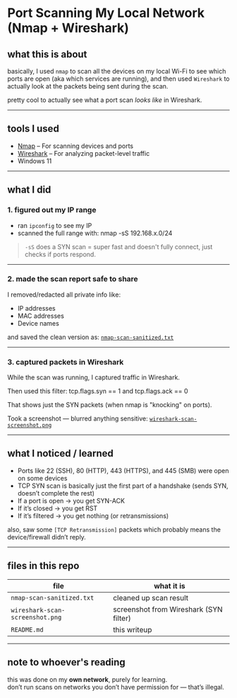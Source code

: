 # Port Scanning My Local Network (Nmap + Wireshark)

## what this is about
basically, I used `nmap` to scan all the devices on my local Wi-Fi to see which ports are open (aka which services are running), and then used `Wireshark` to actually look at the packets being sent during the scan.

pretty cool to actually see what a port scan *looks like* in Wireshark.

---

## tools I used
- [Nmap](https://nmap.org/) – For scanning devices and ports
- [Wireshark](https://www.wireshark.org/) – For analyzing packet-level traffic
- Windows 11

---

## what I did

### 1. figured out my IP range
- ran `ipconfig` to see my IP
- scanned the full range with:
nmap -sS 192.168.x.0/24


> `-sS` does a SYN scan = super fast and doesn't fully connect, just checks if ports respond.

---

### 2. made the scan report safe to share
I removed/redacted all private info like:
- IP addresses
- MAC addresses
- Device names

and saved the clean version as:
[`nmap-scan-sanitized.txt`](nmap-scan-sanitized.txt)

---

### 3. captured packets in Wireshark
While the scan was running, I captured traffic in Wireshark.

Then used this filter:
tcp.flags.syn == 1 and tcp.flags.ack == 0

That shows just the SYN packets (when nmap is "knocking" on ports).

Took a screenshot — blurred anything sensitive:
[`wireshark-scan-screenshot.png`](wireshark-scan-screenshot.png)

---

## what I noticed / learned

- Ports like 22 (SSH), 80 (HTTP), 443 (HTTPS), and 445 (SMB) were open on some devices
- TCP SYN scan is basically just the first part of a handshake (sends SYN, doesn’t complete the rest)
- If a port is open → you get SYN-ACK
- If it’s closed → you get RST
- If it’s filtered → you get nothing (or retransmissions)

also, saw some `[TCP Retransmission]` packets which probably means the device/firewall didn’t reply.

---

## files in this repo

| file                           | what it is                              |
|--------------------------------|------------------------------------------|
| `nmap-scan-sanitized.txt`      | cleaned up scan result                  |
| `wireshark-scan-screenshot.png`| screenshot from Wireshark (SYN filter)  |
| `README.md`                    | this writeup                           |

---

## note to whoever's reading

this was done on my **own network**, purely for learning.  
don’t run scans on networks you don’t have permission for — that’s illegal.
